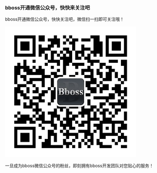 ### bboss开通微信公众号，快快来关注吧

bboss开通微信公众号，快快关注吧，微信扫一扫即可关注哦！

![](images/bboss/afbd5d5a-887f-3f40-afde-096ca3265157.jpg)

一旦成为bboss微信公众号的粉丝，即刻拥有bboss开发团队对您贴心的服务！